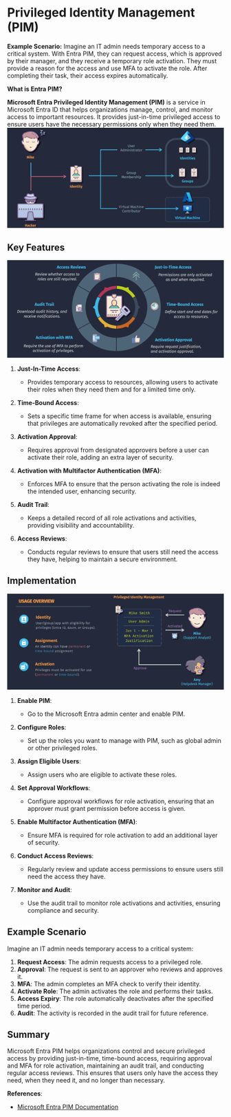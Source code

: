 # Privileged Identity Management (PIM)

**Example Scenario:**
Imagine an IT admin needs temporary access to a critical system. With Entra PIM, they can request access, which is approved by their manager, and they receive a temporary role activation. They must provide a reason for the access and use MFA to activate the role. After completing their task, their access expires automatically.

**What is Entra PIM?**

**Microsoft Entra Privileged Identity Management (PIM)** is a service in Microsoft Entra ID that helps organizations manage, control, and monitor access to important resources. It provides just-in-time privileged access to ensure users have the necessary permissions only when they need them.
![PIM](images/entra-pim.png)

## Key Features

![PIM Features](images/entra-pim-features.png)

1. **Just-In-Time Access**:

   - Provides temporary access to resources, allowing users to activate their roles when they need them and for a limited time only.

2. **Time-Bound Access**:

   - Sets a specific time frame for when access is available, ensuring that privileges are automatically revoked after the specified period.

3. **Activation Approval**:

   - Requires approval from designated approvers before a user can activate their role, adding an extra layer of security.

4. **Activation with Multifactor Authentication (MFA)**:

   - Enforces MFA to ensure that the person activating the role is indeed the intended user, enhancing security.

5. **Audit Trail**:

   - Keeps a detailed record of all role activations and activities, providing visibility and accountability.

6. **Access Reviews**:
   - Conducts regular reviews to ensure that users still need the access they have, helping to maintain a secure environment.

## Implementation

![PIM Implementation](images/entra-pim-implementation.png)

1. **Enable PIM**:

   - Go to the Microsoft Entra admin center and enable PIM.

2. **Configure Roles**:

   - Set up the roles you want to manage with PIM, such as global admin or other privileged roles.

3. **Assign Eligible Users**:

   - Assign users who are eligible to activate these roles.

4. **Set Approval Workflows**:

   - Configure approval workflows for role activation, ensuring that an approver must grant permission before access is given.

5. **Enable Multifactor Authentication (MFA)**:

   - Ensure MFA is required for role activation to add an additional layer of security.

6. **Conduct Access Reviews**:

   - Regularly review and update access permissions to ensure users still need the access they have.

7. **Monitor and Audit**:
   - Use the audit trail to monitor role activations and activities, ensuring compliance and security.

## Example Scenario

Imagine an IT admin needs temporary access to a critical system:

1. **Request Access**: The admin requests access to a privileged role.
2. **Approval**: The request is sent to an approver who reviews and approves it.
3. **MFA**: The admin completes an MFA check to verify their identity.
4. **Activate Role**: The admin activates the role and performs their tasks.
5. **Access Expiry**: The role automatically deactivates after the specified time period.
6. **Audit**: The activity is recorded in the audit trail for future reference.

## Summary

Microsoft Entra PIM helps organizations control and secure privileged access by providing just-in-time, time-bound access, requiring approval and MFA for role activation, maintaining an audit trail, and conducting regular access reviews. This ensures that users only have the access they need, when they need it, and no longer than necessary.

**References**:

- [Microsoft Entra PIM Documentation](https://learn.microsoft.com/en-us/azure/active-directory/privileged-identity-management/)
